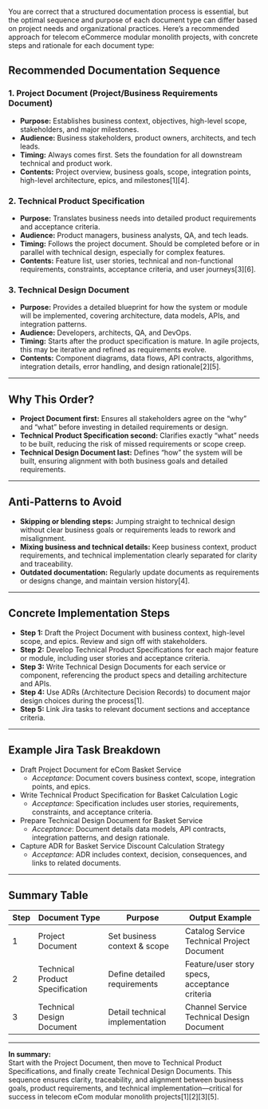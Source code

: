 You are correct that a structured documentation process is essential, but the optimal sequence and purpose of each document type can differ based on project needs and organizational practices. Here’s a recommended approach for telecom eCommerce modular monolith projects, with concrete steps and rationale for each document type:

## Recommended Documentation Sequence

### 1. **Project Document (Project/Business Requirements Document)**

- **Purpose:** Establishes business context, objectives, high-level scope, stakeholders, and major milestones.
- **Audience:** Business stakeholders, product owners, architects, and tech leads.
- **Timing:** Always comes first. Sets the foundation for all downstream technical and product work.
- **Contents:** Project overview, business goals, scope, integration points, high-level architecture, epics, and milestones[1][4].

### 2. **Technical Product Specification**

- **Purpose:** Translates business needs into detailed product requirements and acceptance criteria.
- **Audience:** Product managers, business analysts, QA, and tech leads.
- **Timing:** Follows the project document. Should be completed before or in parallel with technical design, especially for complex features.
- **Contents:** Feature list, user stories, technical and non-functional requirements, constraints, acceptance criteria, and user journeys[3][6].

### 3. **Technical Design Document**

- **Purpose:** Provides a detailed blueprint for how the system or module will be implemented, covering architecture, data models, APIs, and integration patterns.
- **Audience:** Developers, architects, QA, and DevOps.
- **Timing:** Starts after the product specification is mature. In agile projects, this may be iterative and refined as requirements evolve.
- **Contents:** Component diagrams, data flows, API contracts, algorithms, integration details, error handling, and design rationale[2][5].

---

## Why This Order?

- **Project Document first:** Ensures all stakeholders agree on the “why” and “what” before investing in detailed requirements or design.
- **Technical Product Specification second:** Clarifies exactly “what” needs to be built, reducing the risk of missed requirements or scope creep.
- **Technical Design Document last:** Defines “how” the system will be built, ensuring alignment with both business goals and detailed requirements.

---

## Anti-Patterns to Avoid

- **Skipping or blending steps:** Jumping straight to technical design without clear business goals or requirements leads to rework and misalignment.
- **Mixing business and technical details:** Keep business context, product requirements, and technical implementation clearly separated for clarity and traceability.
- **Outdated documentation:** Regularly update documents as requirements or designs change, and maintain version history[4].

---

## Concrete Implementation Steps

- **Step 1:** Draft the Project Document with business context, high-level scope, and epics. Review and sign off with stakeholders.
- **Step 2:** Develop Technical Product Specifications for each major feature or module, including user stories and acceptance criteria.
- **Step 3:** Write Technical Design Documents for each service or component, referencing the product specs and detailing architecture and APIs.
- **Step 4:** Use ADRs (Architecture Decision Records) to document major design choices during the process[1].
- **Step 5:** Link Jira tasks to relevant document sections and acceptance criteria.

---

## Example Jira Task Breakdown

- Draft Project Document for eCom Basket Service
  - _Acceptance_: Document covers business context, scope, integration points, and epics.
- Write Technical Product Specification for Basket Calculation Logic
  - _Acceptance_: Specification includes user stories, requirements, constraints, and acceptance criteria.
- Prepare Technical Design Document for Basket Service
  - _Acceptance_: Document details data models, API contracts, integration patterns, and design rationale.
- Capture ADR for Basket Service Discount Calculation Strategy
  - _Acceptance_: ADR includes context, decision, consequences, and links to related documents.

---

## Summary Table

| Step | Document Type                   | Purpose                         | Output Example                                |
| ---- | ------------------------------- | ------------------------------- | --------------------------------------------- |
| 1    | Project Document                | Set business context & scope    | Catalog Service Technical Project Document    |
| 2    | Technical Product Specification | Define detailed requirements    | Feature/user story specs, acceptance criteria |
| 3    | Technical Design Document       | Detail technical implementation | Channel Service Technical Design Document     |

---

**In summary:**  
Start with the Project Document, then move to Technical Product Specifications, and finally create Technical Design Documents. This sequence ensures clarity, traceability, and alignment between business goals, product requirements, and technical implementation—critical for success in telecom eCom modular monolith projects[1][2][3][5].
